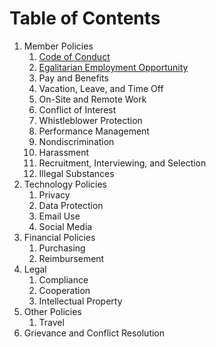 # Table of Contents

1. Member Policies
	1. [Code of Conduct](member/CodeOfConduct.md)
	2. [Egalitarian Employment Opportunity](member/EgalitarianEmploymentOpportunity.md)
	3. Pay and Benefits
	4. Vacation, Leave, and Time Off
	5. On-Site and Remote Work
	6. Conflict of Interest
	7. Whistleblower Protection
	8. Performance Management
	9. Nondiscrimination
	10. Harassment
	11. Recruitment, Interviewing, and Selection
	12. Illegal Substances
2. Technology Policies
	1. Privacy
	2. Data Protection
	3. Email Use
	4. Social Media
3. Financial Policies
	1. Purchasing
	2. Reimbursement
4. Legal
	1. Compliance
	2. Cooperation
	3. Intellectual Property
5. Other Policies
	1. Travel
6. Grievance and Conflict Resolution

